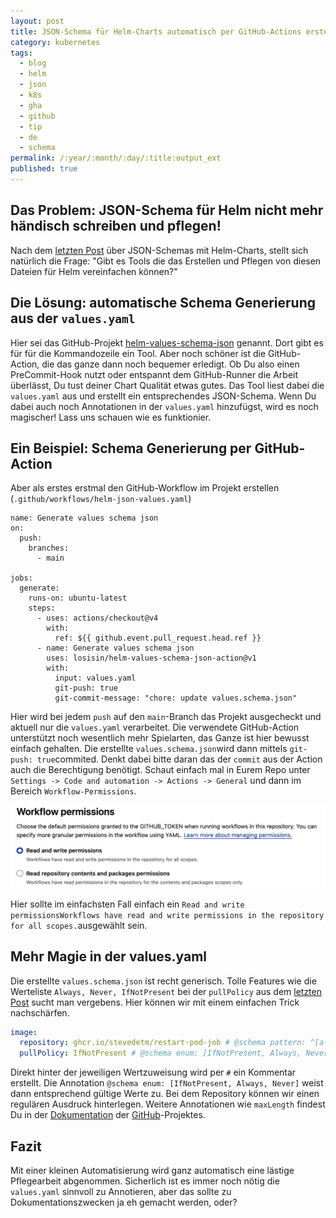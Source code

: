 ```yaml
---
layout: post
title: JSON-Schema für Helm-Charts automatisch per GitHub-Actions erstellen
category: kubernetes
tags:
  - blog
  - helm
  - json
  - k8s
  - gha
  - github
  - tip
  - de
  - schema
permalink: /:year/:month/:day/:title:output_ext
published: true
---
```


## Das Problem: JSON-Schema für Helm nicht mehr händisch schreiben und pflegen!
Nach dem [letzten Post](https://zahlenhelfer.github.io/2025/05/02/JSONSchemaForTheHelp.html) über JSON-Schemas mit Helm-Charts, stellt sich natürlich die Frage: 
"Gibt es Tools die das Erstellen und Pflegen von diesen Dateien für Helm vereinfachen können?"

## Die Lösung: automatische Schema Generierung aus der `values.yaml`
Hier sei das GitHub-Projekt [helm-values-schema-json](https://github.com/losisin/helm-values-schema-json/tree/main) genannt. Dort gibt es  für für die Kommandozeile ein Tool.  Aber noch schöner ist die GitHub-Action, die das ganze dann noch bequemer erledigt. Ob Du also einen PreCommit-Hook nutzt oder entspannt dem GitHub-Runner die Arbeit überlässt,  Du tust deiner Chart Qualität etwas gutes. Das Tool liest dabei die `values.yaml` aus und erstellt ein entsprechendes JSON-Schema. Wenn Du dabei auch noch Annotationen in der `values.yaml` hinzufügst, wird es noch magischer! Lass uns schauen wie es funktionier.

## Ein Beispiel:  Schema Generierung per GitHub-Action
Aber als erstes erstmal den GitHub-Workflow im Projekt erstellen (`.github/workflows/helm-json-values.yaml`)

```
name: Generate values schema json
on:
  push:
    branches:
      - main

jobs:
  generate:
    runs-on: ubuntu-latest
    steps:
      - uses: actions/checkout@v4
        with:
          ref: ${{ github.event.pull_request.head.ref }}
      - name: Generate values schema json
        uses: losisin/helm-values-schema-json-action@v1
        with:
          input: values.yaml
          git-push: true
          git-commit-message: "chore: update values.schema.json"
```

Hier wird bei jedem `push` auf den `main`-Branch das Projekt ausgecheckt und aktuell nur die `values.yaml` verarbeitet. Die verwendete GitHub-Action unterstützt noch wesentlich mehr Spielarten, das Ganze ist hier bewusst einfach gehalten. Die erstellte `values.schema.json`wird dann mittels `git-push: true`commited. Denkt dabei bitte daran das der `commit` aus der Action auch die Berechtigung benötigt.  Schaut einfach mal in Eurem Repo unter `Settings -> Code and automation -> Actions -> General` und dann im Bereich `Workflow-Permissions`. 

![Workflow Settings](assets/gh-workflow-settings.png)

Hier sollte im einfachsten Fall einfach ein `Read and write permissionsWorkflows have read and write permissions in the repository for all scopes.`ausgewählt sein.

## Mehr Magie in der values.yaml
Die erstellte `values.schema.json` ist recht generisch. Tolle Features wie die Werteliste `Always, Never, IfNotPresent` bei der `pullPolicy` aus dem [letzten Post](https://zahlenhelfer.github.io/2025/05/02/JSONSchemaForTheHelp.html)  sucht man vergebens. Hier können wir mit einem einfachen Trick nachschärfen.

```yaml
image:
  repository: ghcr.io/stevedetm/restart-pod-job # @schema pattern: ^[a-z0-9./-]+$
  pullPolicy: IfNotPresent # @schema enum: [IfNotPresent, Always, Never]
```

Direkt hinter der jeweiligen Wertzuweisung wird per `#` ein Kommentar erstellt. 
Die Annotation `@schema enum: [IfNotPresent, Always, Never]` weist dann entsprechend gültige Werte zu. Bei dem Repository können wir einen regulären Ausdruck hinterlegen. Weitere Annotationen wie `maxLength` findest Du in der [Dokumentation](https://github.com/losisin/helm-values-schema-json/tree/main/docs) der [GitHub](https://github.com/losisin/helm-values-schema-json)-Projektes.
## Fazit
Mit einer kleinen Automatisierung wird ganz automatisch eine lästige Pflegearbeit abgenommen. Sicherlich ist es immer noch nötig die `values.yaml` sinnvoll zu Annotieren, aber das sollte zu Dokumentationszwecken ja eh gemacht werden, oder?
